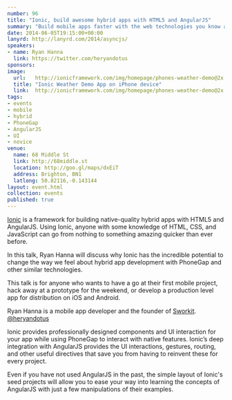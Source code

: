 ```yaml
---
number: 96
title: "Ionic, build awesome hybrid apps with HTML5 and AngularJS"
summary: "Build mobile apps faster with the web technologies you know and love."
date: 2014-06-05T19:15:00+00:00
lanyrd: http://lanyrd.com/2014/asyncjs/
speakers:
- name: Ryan Hanna
  link: https://twitter.com/heryandotus
sponsors:
image:
  url:   http://ionicframework.com/img/homepage/phones-weather-demo@2x.png
  title: "Ionic Weather Demo App on iPhone device"
  link:  http://ionicframework.com/img/homepage/phones-weather-demo@2x.png
tags:
- events
- mobile
- hybrid
- PhoneGap
- AngularJS
- UI
- novice
venue:
  name: 68 Middle St
  link: http://68middle.st
  location: http://goo.gl/maps/dxEiT
  address: Brighton, BN1
  latlong: 50.82116,-0.143144
layout: event.html
collection: events
published: true
---
```


[Ionic](http://ionicframework.com) is a framework for building native-quality hybrid apps with HTML5 and AngularJS. Using Ionic, anyone with some knowledge of HTML, CSS, and JavaScript can go from nothing to something amazing quicker than ever before.

In this talk, Ryan Hanna will discuss why Ionic has the incredible potential to change the way we feel about hybrid app development with PhoneGap and other similar technologies.

This talk is for anyone who wants to have a go at their first mobile project, hack away at a prototype for the weekend, or develop a production level app for distribution on iOS and Android.

Ryan Hanna is a mobile app developer and the founder of [Sworkit](http://sworkit.com). [@heryandotus](http://twitter.com/heryandotus)

Ionic provides professionally designed components and UI interaction for your app while using PhoneGap to interact with native features. Ionic’s deep integration with AngularJS provides the UI interactions, gestures, routing, and other useful directives that save you from having to reinvent these for every project.

Even if you have not used AngularJS in the past, the simple layout of Ionic's seed projects will allow you to ease your way into learning the concepts of AngularJS with just a few manipulations of their examples.
